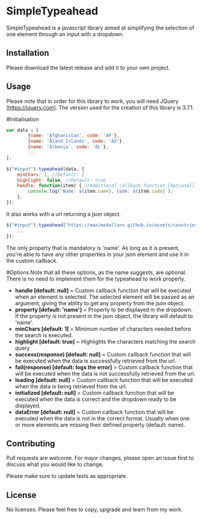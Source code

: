 # SimpleTypeahead

SimpleTypeahead is a javascript library aimed at simplifying the selection of one element through an input with a dropdown.

## Installation

Please download the latest release and add it to your own project.

## Usage

Please note that in order for this library to work, you will need JQuery [https://jquery.com].
The version used for the creation of this library is 3.7.1.

#Initialisation

```javascript
var data = [
        {name: 'Afghanistan', code: 'AF'},
        {name: 'Åland Islands', code: 'AX'},
        {name: 'Albania', code: 'AL'},
        ...
];

$("#input").typeahead(data, {
    minChars: 1, //Default: 2
    highlight: false, //Default: true
    handle: function(item) { //Additional callback function [Optional]
        console.log(`Name: ${item.name}, Code: ${item.code}`);
    },
});
```
It also works with a url returning a json object.
```javascript
$("#input").typeahead("https://maximedallons.github.io/assets/countries.json", {
    ...
});
```
The only property that is mandatory is 'name'. As long as it is present, you're able to have any other properties in your json element and use it in the custom callback.

#Options
Note that all these options, as the name suggests, are optional. There is no need to implement them for the typeahead to work properly.

- **handle [default: null]** = Custom callback function that will be executed when an element is selected. The selected element will be passed as an argument, giving the ability to get any property from the json object.
- **property [default: 'name']** = Property to be displayed in the dropdown. If the property is not present in the json object, the library will default to 'name'.
- **minChars [default: 1]** = Minimum number of characters needed before the search is executed.
- **highlight [default: true]** = Highlights the characters matching the search query
- **success(response) [default: null]** = Custom callback function that will be executed when the data is successfully retrieved from the url.
- **fail(response) [default: logs the error]** = Custom callback function that will be executed when the data is not successfully retrieved from the url.
- **loading [default: null]** = Custom callback function that will be executed when the data is being retrieved from the url.
- **initialized [default: null]** = Custom callback function that will be executed when the data is correct and the dropdown ready to be displayed.
- **dataError [default: null]** = Custom callback function that will be executed when the data is not in the correct format. Usually when one or more elements are missing their defined property (default: name).


## Contributing

Pull requests are welcome. For major changes, please open an issue first
to discuss what you would like to change.

Please make sure to update tests as appropriate.

## License

No licenses. Please feel free to copy, upgrade and learn from my work.
